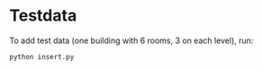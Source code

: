 # Testdata

To add test data (one building with 6 rooms, 3 on each level), run:
```
python insert.py
```
